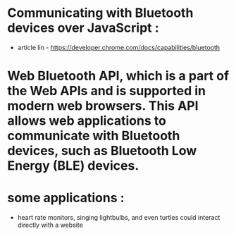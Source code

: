 # Communicating with Bluetooth devices over JavaScript :

- article lin - https://developer.chrome.com/docs/capabilities/bluetooth

# Web Bluetooth API, which is a part of the Web APIs and is supported in modern web browsers. This API allows web applications to communicate with Bluetooth devices, such as Bluetooth Low Energy (BLE) devices.

# some applications :

- heart rate monitors, singing lightbulbs, and even turtles could interact directly with a website
